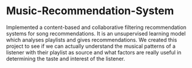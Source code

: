 # Music-Recommendation-System
Implemented a content-based and collaborative filtering recommendation systems for song recommendations.
It is an unsupervised learning model which analyses playlists and gives recommendations.
We created this project to see if we can actually understand the musical patterns of a listener with their playlist as source and what factors are really useful in determining the taste and interest of the listener.
